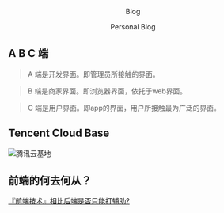 
<p align="center">
  <!-- <img alt="" src="./xiaojiejie.png"> -->
</p>

<p align="center">
  Blog
</p>

<p align="center">
  Personal Blog
</p>

## A B C 端
 > A 端是开发界面。即管理员所接触的界面。

 > B 端是商家界面。即浏览器界面，依托于web界面。

 > C 端是用户界面。即app的界面，用户所接触最为广泛的界面。

## Tencent Cloud Base
![腾讯云基地](https://github.com/TencentCloudBase)

## 前端的何去何从？
[『前端技术』相比后端是否只能打辅助?](https://juejin.im/post/5cf01c0251882503050edec9)